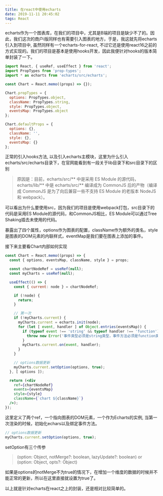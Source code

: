 ```yaml
---
title: 在react中使用echarts
date: 2019-11-11 20:45:02
tags: React
---
```

echarts作为一个图表库，在我们的项目中，尤其是B端的项目是缺少不了的。因此，我们这次的商户i版同样也有需要引入图表的地方，于是，我这就先将echarts引入到项目中, 虽然同样有一个echarts-for-react, 不过它还是使用react16之前的方式实现的。我们的项目是基本是使用hooks开发，因此我便针对hooks的版本简单封装了一下。

```jsx
import React, { useRef, useEffect } from 'react';
import PropTypes from 'prop-types';
import * as echarts from 'echarts/src/echarts';

const Chart = React.memo((props) => {});

Chart.propTypes = {
  options: PropTypes.object,
  className: PropTypes.string,
  style: PropTypes.object,
  eventsMap: PropTypes.object
};

Chart.defaultProps = {
  options: {},
  className: '',
  style: {},
  eventsMap: {}
};
```

正常的引入hooks方法, 以及引入echarts主模块，这里为什么引入echarts/src/echarts目录下，在官网能看到有一段关于lib目录下和src目录下的区别

>原因是：目前，echarts/src/** 中是采用 ES Module 的源代码，echarts/lib/** 中是 echarts/src/** 编译成为 CommonJS 后的产物（编译成 CommonJS 是为了向后兼容一些不支持 ES Module 的老版本 NodeJS 和 webpack）。

可以看出为什么要使用src，因为我们的项目是使用webpack打包，src目录下的代码是采用ES Module的源代码，和CommonJS相比，ES Module可以通过Tree Shaking插去未使用的代码。

暴露出了四个属性，options作为图表的配置，className作为额外的类名，style是图表的DOM元素的内联样式，eventMap是我们要在图表上添加的事件。

接下来主要看Chart内部如何实现

```jsx
const Chart = React.memo((props) => {
  const { options, eventsMap, className, style } = props;

  const chartNodeRef = useRef(null);
  const myCharts = useRef(null);

  useEffect(() => {
    const { current: node } = chartNodeRef;

    if (!node) {
      return;
    }

    // 第一次
    if (!myCharts.current) {
      myCharts.current = echarts.init(node);
      for (let [ event, handler ] of Object.entries(eventsMap)) {
        if (typeof event !== 'string' && typeof handler !== 'function') {
          throw new Error('事件类型必须是string类型，事件方法必须是function类型');
        }
        myCharts.current.on(event, handler);
      }
    }

    // options数据更新
    myCharts.current.setOption(options, true);
  }, [ options ]);

  return (<div
    ref={chartNodeRef}
    events={eventsMap}
    style={style}
    className={`chart ${className}`}
  />);
});
```

这里定义了两个ref，一个指向图表的DOM元素，一个作为Echarts的实例, 当第一次渲染的时候，初始化echars以及绑定事件方法。

```js
// options数据更新
myCharts.current.setOption(options, true);
```
setOption有三个传参
>(option: Object, notMerge?: boolean, lazyUpdate?: boolean)
or
(option: Object, opts?: Object)

如果是options的notMerge不为true的情况下，在增加一个维度的数据的时候并不能正常的更新，所以在这里直接就设置为true了。

以上就是针对echarts在react之上的封装，还是相对比较简单的。
    
